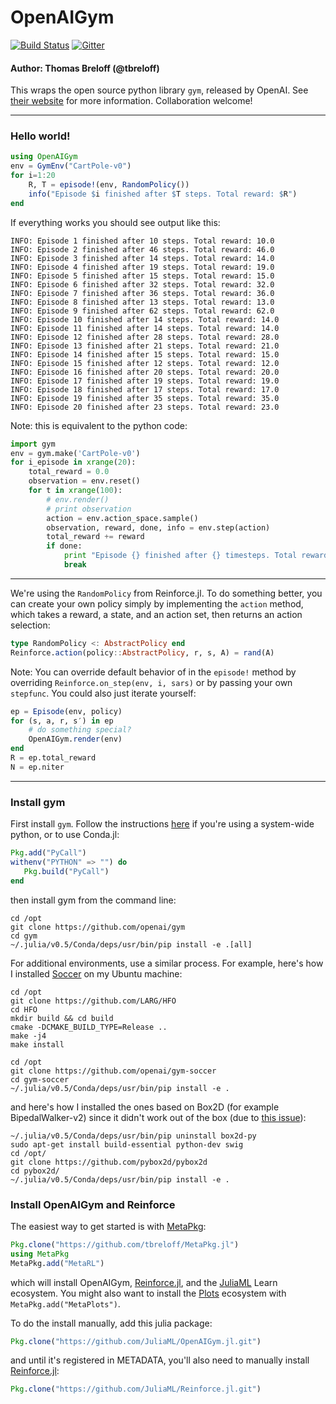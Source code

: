 # OpenAIGym

[![Build Status](https://travis-ci.org/JuliaML/OpenAIGym.jl.svg?branch=master)](https://travis-ci.org/JuliaML/OpenAIGym.jl) [![Gitter](https://badges.gitter.im/reinforcejl/Lobby.svg)](https://gitter.im/reinforcejl/Lobby?utm_source=badge&utm_medium=badge&utm_campaign=pr-badge)

#### Author: Thomas Breloff (@tbreloff)

This wraps the open source python library `gym`, released by OpenAI.  See [their website](https://gym.openai.com/) for more information.  Collaboration welcome!

---

### Hello world!

```julia
using OpenAIGym
env = GymEnv("CartPole-v0")
for i=1:20
    R, T = episode!(env, RandomPolicy())
    info("Episode $i finished after $T steps. Total reward: $R")
end
```

If everything works you should see output like this:

```
INFO: Episode 1 finished after 10 steps. Total reward: 10.0
INFO: Episode 2 finished after 46 steps. Total reward: 46.0
INFO: Episode 3 finished after 14 steps. Total reward: 14.0
INFO: Episode 4 finished after 19 steps. Total reward: 19.0
INFO: Episode 5 finished after 15 steps. Total reward: 15.0
INFO: Episode 6 finished after 32 steps. Total reward: 32.0
INFO: Episode 7 finished after 36 steps. Total reward: 36.0
INFO: Episode 8 finished after 13 steps. Total reward: 13.0
INFO: Episode 9 finished after 62 steps. Total reward: 62.0
INFO: Episode 10 finished after 14 steps. Total reward: 14.0
INFO: Episode 11 finished after 14 steps. Total reward: 14.0
INFO: Episode 12 finished after 28 steps. Total reward: 28.0
INFO: Episode 13 finished after 21 steps. Total reward: 21.0
INFO: Episode 14 finished after 15 steps. Total reward: 15.0
INFO: Episode 15 finished after 12 steps. Total reward: 12.0
INFO: Episode 16 finished after 20 steps. Total reward: 20.0
INFO: Episode 17 finished after 19 steps. Total reward: 19.0
INFO: Episode 18 finished after 17 steps. Total reward: 17.0
INFO: Episode 19 finished after 35 steps. Total reward: 35.0
INFO: Episode 20 finished after 23 steps. Total reward: 23.0
```


Note: this is equivalent to the python code:

```python
import gym
env = gym.make('CartPole-v0')
for i_episode in xrange(20):
    total_reward = 0.0
    observation = env.reset()
    for t in xrange(100):
        # env.render()
        # print observation
        action = env.action_space.sample()
        observation, reward, done, info = env.step(action)
        total_reward += reward
        if done:
            print "Episode {} finished after {} timesteps. Total reward: {}".format(i_episode, t+1, total_reward)
            break
```


---

We're using the `RandomPolicy` from Reinforce.jl.  To do something better, you can create your own policy simply by implementing the `action` method, which takes a reward, a state, and an action set, then returns an action selection:

```julia
type RandomPolicy <: AbstractPolicy end
Reinforce.action(policy::AbstractPolicy, r, s, A) = rand(A)
```

Note: You can override default behavior of in the `episode!` method by overriding `Reinforce.on_step(env, i, sars)` or by passing your own `stepfunc`.  You could also just iterate yourself:

```julia
ep = Episode(env, policy)
for (s, a, r, s′) in ep
    # do something special?
    OpenAIGym.render(env)
end
R = ep.total_reward
N = ep.niter
```

---

### Install gym

First install `gym`. Follow the instructions [here](https://gym.openai.com/docs) if you're using a system-wide python, or to use Conda.jl:

```julia
Pkg.add("PyCall")
withenv("PYTHON" => "") do
   Pkg.build("PyCall")
end
```

then install gym from the command line:

```
cd /opt
git clone https://github.com/openai/gym
cd gym
~/.julia/v0.5/Conda/deps/usr/bin/pip install -e .[all]
```

For additional environments, use a similar process.  For example, here's how I installed [Soccer](https://github.com/openai/gym-soccer) on my Ubuntu machine:

```
cd /opt
git clone https://github.com/LARG/HFO
cd HFO
mkdir build && cd build
cmake -DCMAKE_BUILD_TYPE=Release ..
make -j4
make install

cd /opt
git clone https://github.com/openai/gym-soccer
cd gym-soccer
~/.julia/v0.5/Conda/deps/usr/bin/pip install -e .
```

and here's how I installed the ones based on Box2D (for example BipedalWalker-v2) since it didn't work out of the box (due to [this issue](https://github.com/openai/gym/issues/100)):

```
~/.julia/v0.5/Conda/deps/usr/bin/pip uninstall box2d-py
sudo apt-get install build-essential python-dev swig
cd /opt/
git clone https://github.com/pybox2d/pybox2d
cd pybox2d/
~/.julia/v0.5/Conda/deps/usr/bin/pip install -e .
```

### Install OpenAIGym and Reinforce

The easiest way to get started is with [MetaPkg](https://github.com/tbreloff/MetaPkg.jl):

```julia
Pkg.clone("https://github.com/tbreloff/MetaPkg.jl")
using MetaPkg
MetaPkg.add("MetaRL")
```

which will install OpenAIGym, [Reinforce.jl](https://github.com/JuliaML/Reinforce.jl), and the [JuliaML](https://github.com/JuliaML) Learn ecosystem.  You might also want to install the [Plots](https://github.com/JuliaPlots/Plots.jl) ecosystem with `MetaPkg.add("MetaPlots")`.


To do the install manually, add this julia package:

```julia
Pkg.clone("https://github.com/JuliaML/OpenAIGym.jl.git")
```

and until it's registered in METADATA, you'll also need to manually install [Reinforce.jl](https://github.com/JuliaML/Reinforce.jl):

```julia
Pkg.clone("https://github.com/JuliaML/Reinforce.jl.git")
```
